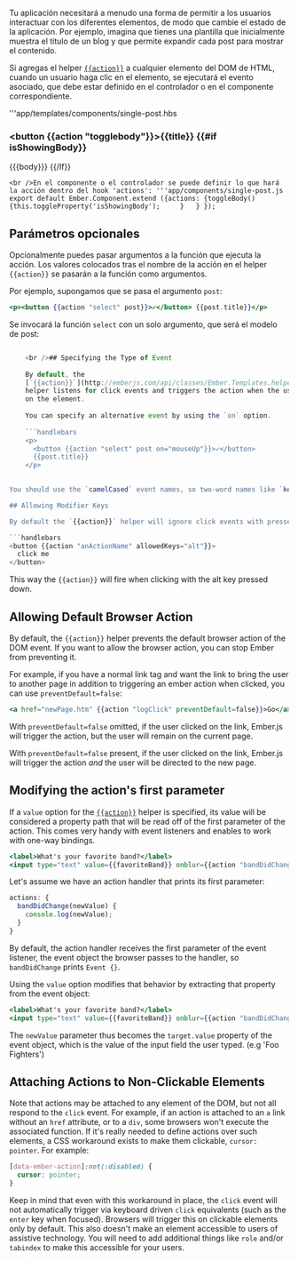 Tu aplicación necesitará a menudo una forma de permitir a los usuarios interactuar con los diferentes elementos, de modo que cambie el estado de la aplicación. Por ejemplo, imagina que tienes una plantilla que inicialmente muestra el título de un blog y que permite expandir cada post para mostrar el contenido.

Si agregas el helper [`{{action}}`](http://emberjs.com/api/classes/Ember.Templates.helpers.html#method_action) a cualquier elemento del DOM de HTML, cuando un usuario haga clic en el elemento, se ejecutará el evento asociado, que debe estar definido en el controlador o en el componente correspondiente.

'''app/templates/components/single-post.hbs 

### <button {{action "togglebody"}}>{{title}}</button> {{#if isShowingBody}} 

{{{body}}} {{/If}}

    <br />En el componente o el controlador se puede definir lo que hará la acción dentro del hook 'actions': '''app/components/single-post.js export default Ember.Component.extend ({actions: {toggleBody() {this.toggleProperty('isShowingBody');     }   } });
    

## Parámetros opcionales

Opcionalmente puedes pasar argumentos a la función que ejecuta la acción. Los valores colocados tras el nombre de la acción en el helper `{{action}}` se pasarán a la función como argumentos.

Por ejemplo, supongamos que se pasa el argumento `post`:

```handlebars
<p><button {{action "select" post}}>✓</button> {{post.title}}</p>
```

Se invocará la función `select` con un solo argumento, que será el modelo de post:

```app/components/single-post.js export default Ember.Component.extend({ actions: { select(post) { console.log(post.get('title')); } } });

    <br />## Specifying the Type of Event
    
    By default, the
    [`{{action}}`](http://emberjs.com/api/classes/Ember.Templates.helpers.html#method_action)
    helper listens for click events and triggers the action when the user clicks
    on the element.
    
    You can specify an alternative event by using the `on` option.
    
    ```handlebars
    <p>
      <button {{action "select" post on="mouseUp"}}>✓</button>
      {{post.title}}
    </p>
    

You should use the `camelCased` event names, so two-word names like `keypress` become `keyPress`.

## Allowing Modifier Keys

By default the `{{action}}` helper will ignore click events with pressed modifier keys. You can supply an `allowedKeys` option to specify which keys should not be ignored.

```handlebars
<button {{action "anActionName" allowedKeys="alt"}}>
  click me
</button>
```

This way the `{{action}}` will fire when clicking with the alt key pressed down.

## Allowing Default Browser Action

By default, the `{{action}}` helper prevents the default browser action of the DOM event. If you want to allow the browser action, you can stop Ember from preventing it.

For example, if you have a normal link tag and want the link to bring the user to another page in addition to triggering an ember action when clicked, you can use `preventDefault=false`:

```handlebars
<a href="newPage.htm" {{action "logClick" preventDefault=false}}>Go</a>
```

With `preventDefault=false` omitted, if the user clicked on the link, Ember.js will trigger the action, but the user will remain on the current page.

With `preventDefault=false` present, if the user clicked on the link, Ember.js will trigger the action *and* the user will be directed to the new page.

## Modifying the action's first parameter

If a `value` option for the [`{{action}}`](http://emberjs.com/api/classes/Ember.Templates.helpers.html#method_action) helper is specified, its value will be considered a property path that will be read off of the first parameter of the action. This comes very handy with event listeners and enables to work with one-way bindings.

```handlebars
<label>What's your favorite band?</label>
<input type="text" value={{favoriteBand}} onblur={{action "bandDidChange"}} />
```

Let's assume we have an action handler that prints its first parameter:

```js
actions: {
  bandDidChange(newValue) {
    console.log(newValue);
  }
}
```

By default, the action handler receives the first parameter of the event listener, the event object the browser passes to the handler, so `bandDidChange` prints `Event {}`.

Using the `value` option modifies that behavior by extracting that property from the event object:

```handlebars
<label>What's your favorite band?</label>
<input type="text" value={{favoriteBand}} onblur={{action "bandDidChange" value="target.value"}} />
```

The `newValue` parameter thus becomes the `target.value` property of the event object, which is the value of the input field the user typed. (e.g 'Foo Fighters')

## Attaching Actions to Non-Clickable Elements

Note that actions may be attached to any element of the DOM, but not all respond to the `click` event. For example, if an action is attached to an `a` link without an `href` attribute, or to a `div`, some browsers won't execute the associated function. If it's really needed to define actions over such elements, a CSS workaround exists to make them clickable, `cursor: pointer`. For example:

```css
[data-ember-action]:not(:disabled) {
  cursor: pointer;
}
```

Keep in mind that even with this workaround in place, the `click` event will not automatically trigger via keyboard driven `click` equivalents (such as the `enter` key when focused). Browsers will trigger this on clickable elements only by default. This also doesn't make an element accessible to users of assistive technology. You will need to add additional things like `role` and/or `tabindex` to make this accessible for your users.